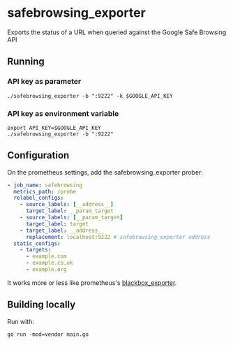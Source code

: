 # safebrowsing_exporter

Exports the status of a URL when queried against the Google Safe Browsing API

## Running

### API key as parameter

```console
./safebrowsing_exporter -b ":9222" -k $GOOGLE_API_KEY
```

### API key as environment variable

```console
export API_KEY=$GOOGLE_API_KEY
./safebrowsing_exporter -b ":9222"
```

## Configuration

On the prometheus settings, add the safebrowsing_exporter prober:

```yaml
- job_name: safebrowsing
  metrics_path: /probe
  relabel_configs:
    - source_labels: [__address__]
      target_label: __param_target
    - source_labels: [__param_target]
      target_label: target
    - target_label: __address__
      replacement: localhost:9222 # safebrowsing_exporter address
  static_configs:
    - targets:
      - example.com
      - example.co.uk
      - example.org
```

It works more or less like prometheus's
[blackbox_exporter](https://github.com/prometheus/blackbox_exporter).

## Building locally

Run with:

```console
go run -mod=vendor main.go
```
